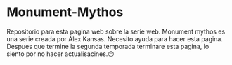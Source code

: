 # Monument-Mythos
Repositorio para esta pagina web sobre la serie web.
Monument mythos es una serie creada por Alex Kansas.
Necesito ayuda para hacer esta pagina.
Despues que termine la segunda temporada terminare esta pagina, lo siento por no hacer actualisacines.😔
